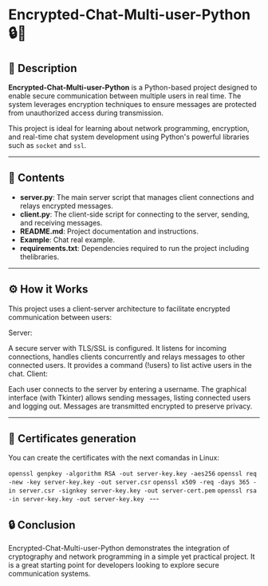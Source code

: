 <h1>Encrypted-Chat-Multi-user-Python 🔒💬</h1>


<h2>📜 Description</h2>

<p><strong>Encrypted-Chat-Multi-user-Python</strong> is a Python-based project designed to enable secure communication between multiple users in real time. The system leverages encryption techniques to ensure messages are protected from unauthorized access during transmission.</p>

<p>This project is ideal for learning about network programming, encryption, and real-time chat system development using Python's powerful libraries such as <code>socket</code> and <code>ssl</code>.</p>


---

<h2>📂 Contents</h2>

<ul>
  <li><strong>server.py</strong>: The main server script that manages client connections and relays encrypted messages.</li>
  <li><strong>client.py</strong>: The client-side script for connecting to the server, sending, and receiving messages.</li>
  <li><strong>README.md</strong>: Project documentation and instructions.</li>
  <li><strong>Example</strong>: Chat real example.</li>
  <li><strong>requirements.txt</strong>: Dependencies required to run the project including thelibraries.</li>
</ul>

---

<h2>⚙️ How it Works</h2>

<p>This project uses a client-server architecture to facilitate encrypted communication between users:</p>
<p>Server:

A secure server with TLS/SSL is configured.
It listens for incoming connections, handles clients concurrently and relays messages to other connected users.
It provides a command (!users) to list active users in the chat.
Client:

Each user connects to the server by entering a username.
The graphical interface (with Tkinter) allows sending messages, listing connected users and logging out.
Messages are transmitted encrypted to preserve privacy.</p>

---

<h2>🎥 Certificates generation</h2>
<p>You can create the certificates with the next comandas in Linux:</p>
<code>openssl genpkey -algorithm RSA -out server-key.key -aes256</code>
<code>openssl req -new -key server-key.key -out server.csr</code>
<code>openssl x509 -req -days 365 -in server.csr -signkey server-key.key -out server-cert.pem</code>
<code>openssl rsa -in server-key.key -out server-key.key </code>
---

<h2>🔒 Conclusion</h2>

<p>Encrypted-Chat-Multi-user-Python demonstrates the integration of cryptography and network programming in a simple yet practical project. It is a great starting point for developers looking to explore secure communication systems.</p>

